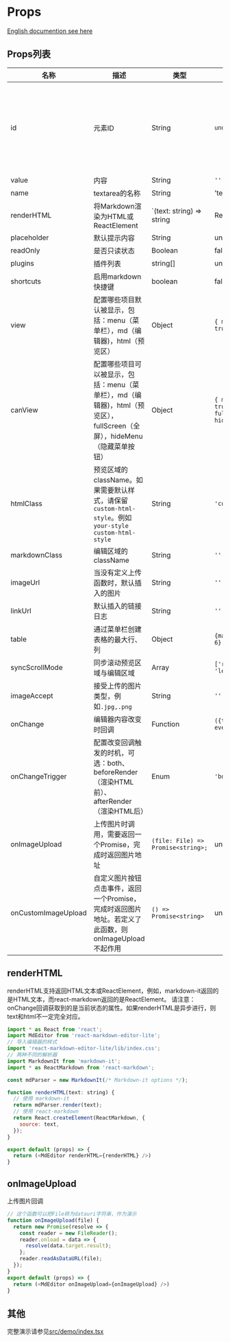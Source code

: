 # Props
[English documention see here](./configure.md)
## Props列表
| 名称 | 描述 | 类型 | 默认 | 备注 |
| --- | --- | --- | --- | --- |
| id | 元素ID | String | `undefined` | 若不为空，则编辑器、文本区域、预览区域ID分别是`{id}`、`{id}_md`、`{id}_html` |
| value | 内容 | String | `''` |  |
| name | textarea的名称 | String | 'textarea' |  |
| renderHTML | 将Markdown渲染为HTML或ReactElement | `(text: string) => string | ReactElement | Promise<string> | Promise<ReactElement>` | none | **必填** |
| placeholder | 默认提示内容 | String | undefined |  |
| readOnly | 是否只读状态 | Boolean | false | |
| plugins | 插件列表 | string[] | undefined |  |
| shortcuts | 启用markdown快捷键 | boolean | false |  |
| view | 配置哪些项目默认被显示，包括：menu（菜单栏），md（编辑器)，html（预览区） | Object | `{ menu: true, md: true, html: true }` |  |
| canView | 配置哪些项目可以被显示，包括：menu（菜单栏），md（编辑器)，html（预览区），fullScreen（全屏），hideMenu（隐藏菜单按钮） | Object | `{ menu: true, md: true, html: true, fullScreen: true, hideMenu: true }` |  |
| htmlClass | 预览区域的className。如果需要默认样式，请保留`custom-html-style`。例如`your-style custom-html-style` | String | `'custom-html-style'` |  |
| markdownClass | 编辑区域的className | String | `''` |  |
| imageUrl | 当没有定义上传函数时，默认插入的图片 | String | `''` |  |
| linkUrl | 默认插入的链接日志 | String | `''` |  |
| table | 通过菜单栏创建表格的最大行、列 | Object | `{maxRow: 4, maxCol: 6}` | |
| syncScrollMode | 同步滚动预览区域与编辑区域 | Array | `['rightFollowLeft', 'leftFollowRight']` | |
| imageAccept | 接受上传的图片类型，例如`.jpg,.png` | String | `''` | |
| onChange | 编辑器内容改变时回调 | Function | `({text, html}, event) => {}` |  |
| onChangeTrigger | 配置改变回调触发的时机，可选：both、beforeRender（渲染HTML前）、afterRender（渲染HTML后） | Enum | `'both` |  |
| onImageUpload | 上传图片时调用，需要返回一个Promise，完成时返回图片地址 | `(file: File) => Promise<string>;` | undefined |  |
| onCustomImageUpload | 自定义图片按钮点击事件，返回一个Promise，完成时返回图片地址。若定义了此函数，则onImageUpload不起作用 | `() => Promise<string>` | undefined |  |

## renderHTML
renderHTML支持返回HTML文本或ReactElement，例如，markdown-it返回的是HTML文本，而react-markdown返回的是ReactElement。
请注意：onChange回调获取到的是当前状态的属性。如果renderHTML是异步进行，则text和html不一定完全对应。

```js
import * as React from 'react';
import MdEditor from 'react-markdown-editor-lite';
// 导入编辑器的样式
import 'react-markdown-editor-lite/lib/index.css';
// 两种不同的解析器
import MarkdownIt from 'markdown-it';
import * as ReactMarkdown from 'react-markdown';

const mdParser = new MarkdownIt(/* Markdown-it options */);

function renderHTML(text: string) {
  // 使用 markdown-it
  return mdParser.render(text);
  // 使用 react-markdown
  return React.createElement(ReactMarkdown, {
    source: text,
  });
}

export default (props) => {
  return (<MdEditor renderHTML={renderHTML} />)
}
```

## onImageUpload

上传图片回调

```js
// 这个函数可以把File转为datauri字符串，作为演示
function onImageUpload(file) {
  return new Promise(resolve => {
    const reader = new FileReader();
    reader.onload = data => {
      resolve(data.target.result);
    };
    reader.readAsDataURL(file);
  });
}
export default (props) => {
  return (<MdEditor onImageUpload={onImageUpload} />)
}
```

## 其他

完整演示请参见[src/demo/index.tsx](https://github.com/HarryChen0506/react-markdown-editor-lite/blob/master/src/demo/index.tsx)
